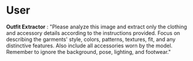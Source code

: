 # User

**Outfit Extractor** :
"Please analyze this image and extract only the clothing and accessory details according to the instructions provided. Focus on describing the garments' style, colors, patterns, textures, fit, and any distinctive features. Also include all accessories worn by the model. Remember to ignore the background, pose, lighting, and footwear."


